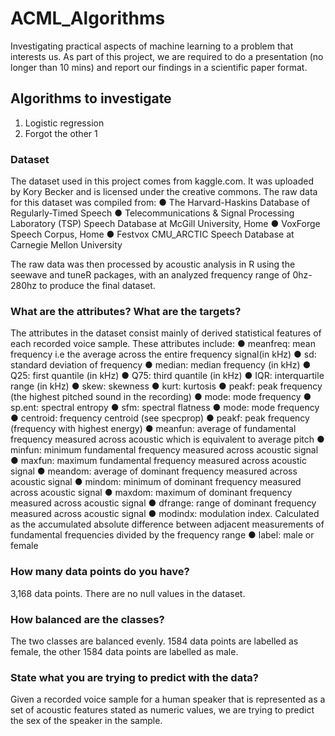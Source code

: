 # ACML_Algorithms

Investigating practical aspects of machine learning to a problem that interests us. As part of this project, we are required to do a presentation (no longer than 10 mins) and report our findings in a scientific paper format. 

## Algorithms to investigate

1. Logistic regression
2. Forgot the other 1

### Dataset

The dataset used in this project comes from kaggle.com. It was uploaded by Kory Becker
and is licensed under the creative commons. The raw data for this dataset was compiled
from:
● The Harvard-Haskins Database of Regularly-Timed Speech
● Telecommunications & Signal Processing Laboratory (TSP) Speech Database at
McGill University, Home
● VoxForge Speech Corpus, Home
● Festvox CMU_ARCTIC Speech Database at Carnegie Mellon University

The raw data was then processed by acoustic analysis in R using the seewave and tuneR packages, with an analyzed frequency range of 0hz-280hz to produce the final dataset.

### What are the attributes? What are the targets?
The attributes in the dataset consist mainly of derived statistical features of each recorded voice sample. 
These attributes include:
● meanfreq: mean frequency i.e the average across the entire frequency signal(in kHz)
● sd: standard deviation of frequency
● median: median frequency (in kHz)
● Q25: first quantile (in kHz)
● Q75: third quantile (in kHz)
● IQR: interquartile range (in kHz)
● skew: skewness
● kurt: kurtosis
● peakf: peak frequency (the highest pitched sound in the recording)
● mode: mode frequency
● sp.ent: spectral entropy
● sfm: spectral flatness
● mode: mode frequency
● centroid: frequency centroid (see specprop)
● peakf: peak frequency (frequency with highest energy)
● meanfun: average of fundamental frequency measured across acoustic which is equivalent to average pitch
● minfun: minimum fundamental frequency measured across acoustic signal
● maxfun: maximum fundamental frequency measured across acoustic signal
● meandom: average of dominant frequency measured across acoustic signal
● mindom: minimum of dominant frequency measured across acoustic signal
● maxdom: maximum of dominant frequency measured across acoustic signal
● dfrange: range of dominant frequency measured across acoustic signal
● modindx: modulation index. Calculated as the accumulated absolute difference between adjacent measurements of fundamental frequencies divided by the
frequency range
● label: male or female

### How many data points do you have?
3,168 data points. There are no null values in the dataset.

### How balanced are the classes?
The two classes are balanced evenly. 1584 data points are labelled as female, the other
1584 data points are labelled as male.

### State what you are trying to predict with the data?
Given a recorded voice sample for a human speaker that is represented as a set of acoustic features stated as numeric values, we are trying to predict the sex of the speaker in the sample.
